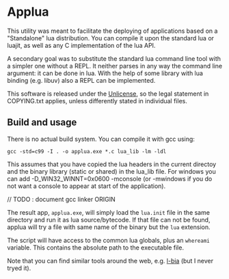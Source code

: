 
Applua
=======

This utility was meant to facilitate the deploying of applications based on a
"Standalone" lua distribution.  You can compile it upon the standard lua or
luajit, as well as any C implementation of the lua API.

A secondary goal was to substitute the standard lua command line tool with a
simpler one without a REPL. It neither parses in any way the command line
argument: it can be done in lua. With the help of some library with lua binding
(e.g. libuv) also a REPL can be implemented.

This software is released under the [Unlicense](http://unlicense.org), so the
legal statement in COPYING.txt applies, unless differently stated in individual
files.

Build and usage
----------------

There is no actual build system. You can compile it with gcc using:

```
gcc -std=c99 -I . -o applua.exe *.c lua_lib -lm -ldl
```

This assumes that you have copied the lua headers in the current directoy and
the binary library (static or shared) in the lua_lib file. For windows you can
add -D_WIN32_WINNT=0x0600 -mconsole (or -mwindows if you do not want a console
to appear at start of the application).

// TODO : document gcc linker ORIGIN

The result app, `applua.exe`, will simply load the `lua.init` file in the same
directory and run it as lua source/bytecode. If that file can not be found,
applua will try a file with same name of the binary but the `lua` extension.

The script will have access to the common lua globals, plus an `whereami`
variable. This contains the absolute path to the executable file.

Note that you can find similar tools around the web, e.g.
[l-bia](http://l-bia.sourceforge.net) (but I never tryed it).

